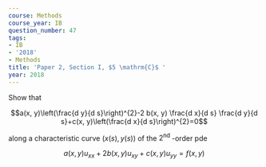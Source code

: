 ```yaml
---
course: Methods
course_year: IB
question_number: 47
tags:
- IB
- '2018'
- Methods
title: 'Paper 2, Section I, $5 \mathrm{C}$ '
year: 2018
---
```




Show that

$$a(x, y)\left(\frac{d y}{d s}\right)^{2}-2 b(x, y) \frac{d x}{d s} \frac{d y}{d s}+c(x, y)\left(\frac{d x}{d s}\right)^{2}=0$$

along a characteristic curve $(x(s), y(s))$ of the $2^{\text {nd }}$-order pde

$$a(x, y) u_{x x}+2 b(x, y) u_{x y}+c(x, y) u_{y y}=f(x, y)$$